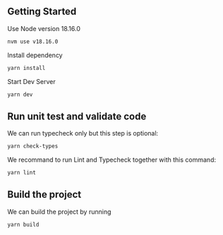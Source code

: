 ## Getting Started

Use Node version 18.16.0

```bash
nvm use v18.16.0
```

Install dependency

```bash
yarn install
```

Start Dev Server

```bash
yarn dev
```

## Run unit test and validate code

We can run typecheck only but this step is optional:

```bash
yarn check-types
```

We recommand to run Lint and Typecheck together with this command:

```bash
yarn lint
```

## Build the project

We can build the project by running

```bash
yarn build
```
